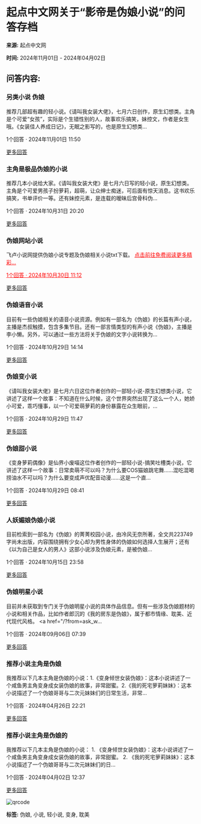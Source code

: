 # 起点中文网关于“影帝是伪娘小说”的问答存档

**来源:** 起点中文网

**时间:** 2024年11月01日 - 2024年04月02日

## 问答内容:

### 另类小说 伪娘

推荐几部超有趣的轻小说。《请叫我女装大佬》，七月六日创作，原生幻想类。主角是个可爱“女孩”，实际是个生错性别的人，故事欢乐搞笑，妹控文，作者是女生哦。《女装佳人养成日记》，无眠之影写的，也是原生幻想类...

1个回答 · 2024年11月01日 11:50

[更多回答](/ask/qqbqbhvvxtuxa)

### 主角是极品伪娘的小说

推荐几本小说给大家。《请叫我女装大佬》是七月六日写的轻小说，原生幻想类。主角是个可爱男孩子扮萝莉，超萌，让众绅士痴迷，可后面有惊天消息。这书欢乐搞笑，书单评价一等。还有妹控元素，是连载的暧昧后宫骨科伪...

1个回答 · 2024年10月31日 20:20

[更多回答](/ask/qqbqbgtpeuren)

### 伪娘网站小说

飞卢小说网提供伪娘小说专题及伪娘相关小说txt下载。 <a href="/?from=ask\_words" style="color:red" target="\_blank">点击前往免费阅读更多精彩...

1个回答 · 2024年10月30日 11:12

[更多回答](/ask/qqbqbenvxfofo)

### 伪娘语音小说

目前有一些伪娘相关的语音小说资源。例如有一部名为《伪娘》的长篇有声小说，主播是杰叔触摸，包含多集节目。还有一部言情类型的有声小说《伪娘》，主播是李小懒。另外，可以通过一些方法将关于伪娘的文字小说转换为...

1个回答 · 2024年10月29日 14:14

[更多回答](/ask/qqbqbskoswzzf)

### 伪娘变小说

《请叫我女装大佬》是七月六日这位作者创作的一部轻小说-原生幻想类小说，它讲述了这样一个故事：不知道在什么时候，这个世界突然出现了这么一个人，她娇小可爱，乖巧懂事，以一个可爱萌萝莉的身份暴露在众生眼前，...

1个回答 · 2024年10月29日 11:47

[更多回答](/ask/qqbqbnjamiqnj)

### 伪娘甜小说

《变身萝莉偶像》是仙界小废喵这位作者创作的一部轻小说-搞笑吐槽类小说，它讲述了这样一个故事：日常卖萌不可以吗？为什么要COS猫娘跳宅舞……混吃混喝捞油水不可以吗？为什么要变成声优配音动漫……这是一个直...

1个回答 · 2024年10月29日 08:41

[更多回答](/ask/qqbqbnjvxqbfo)

### 人妖媚娘伪娘小说

目前检索到一部名为《伪娘》的菁菁校园小说，由冷风无奈所著，全文共223749字尚未出版，内容围绕拥有少女心却为男性身体的伪娘如何选择人生展开；还有《以为自己是女人的男人》这部小说涉及伪娘元素，是被伪娘...

1个回答 · 2024年10月15日 23:58

[更多回答](/ask/qwzbpenpewz)

### 伪娘明星小说

目前并未获取到专门关于伪娘明星小说的具体作品信息。但有一些涉及伪娘题材的小说和相关作品，比如作者郎沉的《我的房东是伪娘》，属于都市情缘、耽美、近代现代风格。 <a href="/?from=ask\_w...

1个回答 · 2024年09月06日 07:39

[更多回答](/ask/qgtenjdbpen)

### 推荐小说主角是伪娘

我推荐以下几本主角是伪娘的小说：1.《变身倾世女装伪娘》：这本小说讲述了一个咸鱼男主角变身成女装伪娘的故事，非常甜蜜。2.《我的死宅萝莉妹妹》：这本小说描述了一个伪娘哥哥与二次元妹妹们的日常生活，非常...

1个回答 · 2024年04月26日 22:21

[更多回答](/ask/qzfbpiqdyzf)

### 推荐小说主角是伪娘的

我推荐以下几本主角是伪娘的小说： 1. 《变身倾世女装伪娘》：这本小说讲述了一个咸鱼男主角变身成女装伪娘的故事，非常甜蜜。 2. 《我的死宅萝莉妹妹》：这本小说描述了一个伪娘哥哥与二次元妹妹们的日...

1个回答 · 2024年04月02日 12:37

[更多回答](/ask/qzfycdyxady)

![qrcode](https://imgservices-1252317822.image.myqcloud.com/coco/s03032023/fb9dbdd4.avvf16.png)

**标签:** 伪娘, 小说, 轻小说, 变身, 耽美
